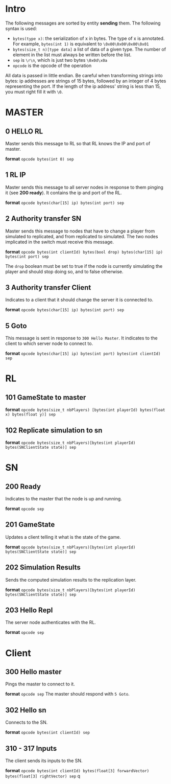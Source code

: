 # Intro

The following messages are sorted by entity **sending** them.
The following syntax is used:

- `bytes(type x)`: the serialization of x in bytes. The type of x is annotated.
For example, `bytes(int 1)` is equivalent to `\0x00\0x00\0x00\0x01`
- `bytes(size_t n)[type data]` a list of data of a given type. The number of element in the list must always be written before the list.
- `sep` is `\r\n`, which is just two bytes `\0x0d\x0a`
- `opcode` is the opcode of the operation

All data is passed in little endian.
Be careful when transforming strings into bytes: ip addresses are strings of 15 bytes, followed by an integer of 4 bytes representing the port. If the length of the ip address' string is less than 15, you must right fill it with `\0`.

# MASTER

## 0 HELLO RL

Master sends this message to RL so that RL knows the IP and port of master.

**format** `opcode bytes(int 0) sep`

## 1 RL IP
Master sends this message to all server nodes in response to them pinging it (see **200 ready**). It contains the ip and port of the RL.

**format** `opcode bytes(char[15] ip) bytes(int port) sep`

## 2 Authority transfer SN

Master sends this message to nodes that have to change a player from simulated to replicated, and from replicated to simulated. The two nodes implicated in the switch must receive this message.

**format** `opcode bytes(int clientId) bytes(bool drop) bytes(char[15] ip) bytes(int port) sep`

The `drop` boolean must be set to true if the node is currently simulating the player and should stop doing so, and to false otherwise.

## 3 Authority transfer Client

Indicates to a client that it should change the server it is connected to.

**format** `opcode bytes(char[15] ip) bytes(int port) sep`

## 5 Goto

This message is sent in response to `300 Hello Master`.
It indicates to the client to which server node to connect to.

**format** `opcode bytes(char[15] ip) bytes(int port) bytes(int clientId) sep`

# RL

## 101 GameState to master

**format** `opcode bytes(size_t nbPlayers) [bytes(int playerId) bytes(float x) bytes(float y)] sep`

## 102 Replicate simulation to sn

**format** `opcode bytes(size_t nbPlayers)[bytes(int playerId) bytes(SNClientState state)] sep`

# SN

## 200 Ready

Indicates to the master that the node is up and running.

**format** `opcode sep`

## 201 GameState

Updates a client telling it what is the state of the game.

**format** `opcode bytes(size_t nbPlayers)[bytes(int playerId) bytes(SNClientState state)] sep`

## 202 Simulation Results

Sends the computed simulation results to the replication layer.

**format** `opcode bytes(size_t nbPlayers)[bytes(int playerId) bytes(SNClientState state)] sep`

## 203 Hello Repl

The server node authenticates with the RL.

**format** `opcode sep`


# Client

## 300 Hello master

Pings the master to connect to it.

**format** `opcode sep`
 The master should respond with `5 Goto`.

## 302 Hello sn

Connects to the SN.

**format** `opcode bytes(int clientId) sep`

## 310 - 317 Inputs

The client sends its inputs to the SN.

**format** `opcode bytes(int clientId) bytes(float[3] forwardVector) bytes(float[3] rightVector) sep`
q